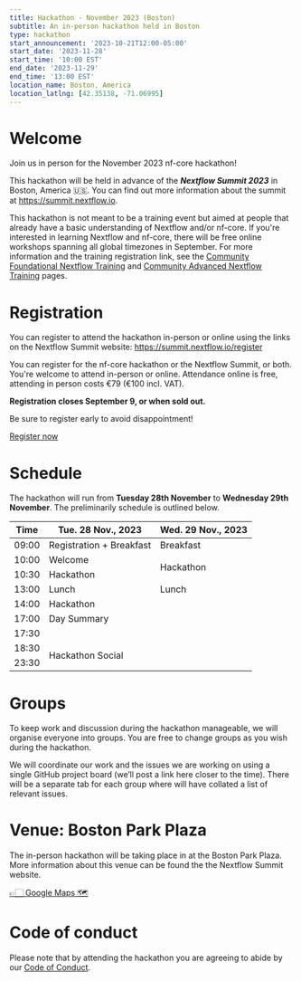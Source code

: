 ```yaml
---
title: Hackathon - November 2023 (Boston)
subtitle: An in-person hackathon held in Boston
type: hackathon
start_announcement: '2023-10-21T12:00-05:00'
start_date: '2023-11-28'
start_time: '10:00 EST'
end_date: '2023-11-29'
end_time: '13:00 EST'
location_name: Boston, America
location_latlng: [42.35138, -71.06995]
---
```


# Welcome

Join us in person for the November 2023 nf-core hackathon!

This hackathon will be held in advance of the _**Nextflow Summit 2023**_ in Boston, America 🇺🇸. You can find out more information about the summit at <https://summit.nextflow.io>.

This hackathon is not meant to be a training event but aimed at people that already have a basic understanding of Nextflow and/or nf-core.
If you're interested in learning Nextflow and nf-core, there will be free online workshops spanning all global timezones in September.
For more information and the training registration link, see the [Community Foundational Nextflow Training](https://nf-co.re/events/2023/training-basic-2023) and [Community Advanced Nextflow Training](https://nf-co.re/events/2023/training-sept-2023) pages.

# Registration

You can register to attend the hackathon in-person or online using the links on the Nextflow Summit website: <https://summit.nextflow.io/register>

You can register for the nf-core hackathon or the Nextflow Summit, or both. You're welcome to attend in-person or online.
Attendance online is free, attending in person costs €79 (€100 incl. VAT).

**Registration closes September 9, or when sold out.**

Be sure to register early to avoid disappointment!

<a class="btn btn-success btn-lg mb-3" href="https://summit.nextflow.io/register/"><i class="fa-solid fa-id-card me-2"></i> Register now</a>

# Schedule

The hackathon will run from **Tuesday 28th November** to **Wednesday 29th November**. The preliminarily schedule is outlined below.

<div class="table-responsive">
    <table class="table table-hover table-sm table-bordered">
        <thead>
            <tr>
                <th>Time</th>
                <th>Tue. 28 Nov., 2023</th>
                <th>Wed. 29 Nov., 2023</th>
            </tr>
        </thead>
        <tbody>
          <tr>
            <td>09:00</td>
            <td>Registration + Breakfast</td>
            <td>Breakfast</td>
          </tr>
          <tr>
            <td>10:00</td>
            <td>Welcome</td>
            <td rowspan="2">Hackathon</td>
          </tr>
          <tr>
            <td>10:30</td>
            <td>Hackathon</td>
          </tr>
          <tr>
            <td>13:00</td>
            <td>Lunch</td>
            <td>Lunch</td>
          </tr>
          <tr>
            <td>14:00</td>
            <td>Hackathon</td>
            <td rowspan="5"></td>
          </tr>
          <tr>
            <td>17:00</td>
            <td>Day Summary</td>
          </tr>
          <tr>
            <td>17:30</td>
            <td></td>
          </tr>
          <tr>
            <td>18:30</td>
            <td rowspan="2">Hackathon Social</td>
          </tr>
          <tr>
            <td>23:30</td>
          </tr>
        </tbody>
    </table>
</div>

# Groups

To keep work and discussion during the hackathon manageable, we will organise everyone into groups. You are free to change groups as you wish during the hackathon.

We will coordinate our work and the issues we are working on using a single GitHub project board (we’ll post a link here closer to the time). There will be a separate tab for each group where will have collated a list of relevant issues.
# Venue: Boston Park Plaza

The in-person hackathon will be taking place in at the Boston Park Plaza. More information about this venue can be found the the Nextflow Summit website.

[👉🏻 Google Maps 🗺️](https://goo.gl/maps/BxuzkS9kZrrASGCn7)

# Code of conduct

Please note that by attending the hackathon you are agreeing to abide by our [Code of Conduct](https://nf-co.re/code_of_conduct).
